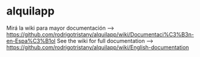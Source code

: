 # alquilapp
Mirá la wiki para mayor documentación --> https://github.com/rodrigotristany/alquilapp/wiki/Documentaci%C3%B3n-en-Espa%C3%B1ol
See the wiki for full documentation --> https://github.com/rodrigotristany/alquilapp/wiki/English-documentation
